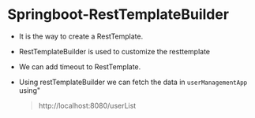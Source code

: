 # Springboot-RestTemplateBuilder

* It is the way to create a RestTemplate.
* RestTemplateBuilder is used to customize the resttemplate
* We can add timeout to RestTemplate.

* Using restTemplateBuilder we can fetch the data in `userManagementApp` using"
    > http://localhost:8080/userList